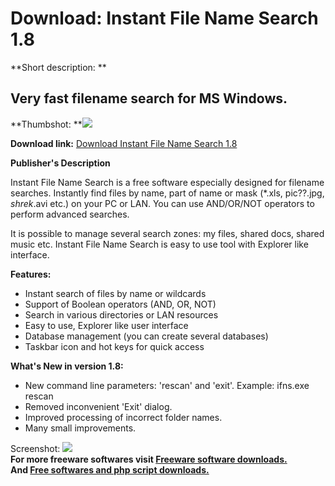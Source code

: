 # Download: Instant File Name Search 1.8

**Short description: **

## Very fast filename search for MS Windows.

  
**Thumbshot: **![](http://www.freewarefiles.com/screenshot/ifns1_md.gif)   
  
**Download link:** [Download Instant File Name Search 1.8](http://freesoftwares.boysofts.com/Instant-File-Name-Search_program_7770.html)  
  

**Publisher's Description**  
  

Instant File Name Search is a free software especially designed for filename
searches. Instantly find files by name, part of name or mask (*.xls,
pic??.jpg, *shrek*.avi etc.) on your PC or LAN. You can use AND/OR/NOT
operators to perform advanced searches.

It is possible to manage several search zones: my files, shared docs, shared
music etc. Instant File Name Search is easy to use tool with Explorer like
interface.

**Features:**

  * Instant search of files by name or wildcards 
  * Support of Boolean operators (AND, OR, NOT) 
  * Search in various directories or LAN resources 
  * Easy to use, Explorer like user interface 
  * Database management (you can create several databases) 
  * Taskbar icon and hot keys for quick access 

**What's New in version 1.8:**

  * New command line parameters: 'rescan' and 'exit'. Example: ifns.exe rescan 
  * Removed inconvenient 'Exit' dialog. 
  * Improved processing of incorrect folder names. 
  * Many small improvements. 

  
  
Screenshot: ![](http://www.freewarefiles.com/screenshot/ifns1.gif)  
**For more freeware softwares visit [Freeware software downloads.](http://freesoftwares.boysofts.com/)**   
**And [Free softwares and php script downloads.](http://www.boysofts.com/)**


